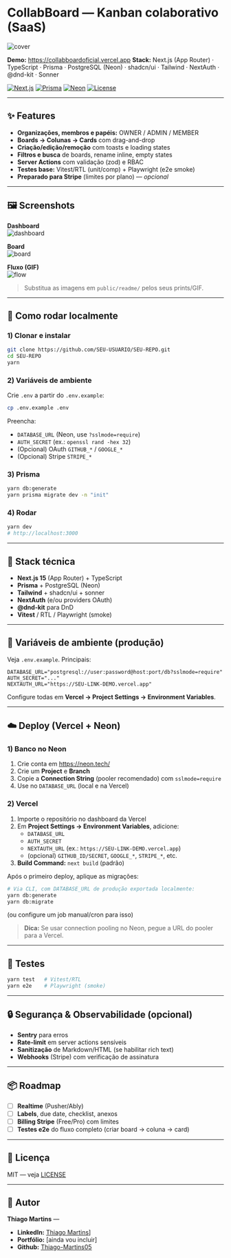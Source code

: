 # CollabBoard — Kanban colaborativo (SaaS)

![cover](./public/readme/cover.png)

**Demo:** https://collabboardoficial.vercel.app
**Stack:** Next.js (App Router) · TypeScript · Prisma · PostgreSQL (Neon) · shadcn/ui · Tailwind · NextAuth · @dnd-kit · Sonner

[![Next.js](https://img.shields.io/badge/Next.js-15-black?style=for-the-badge)](https://nextjs.org/)
[![Prisma](https://img.shields.io/badge/Prisma-5-2D3748?style=for-the-badge)](https://www.prisma.io/)
[![Neon](https://img.shields.io/badge/Neon-Postgres-00E599?style=for-the-badge)](https://neon.tech/)
[![License](https://img.shields.io/badge/license-MIT-64748b?style=for-the-badge)](./LICENSE)

---

## ✨ Features

- **Organizações, membros e papéis:** OWNER / ADMIN / MEMBER
- **Boards → Colunas → Cards** com drag-and-drop
- **Criação/edição/remoção** com toasts e loading states
- **Filtros e busca** de boards, rename inline, empty states
- **Server Actions** com validação (zod) e RBAC
- **Testes base:** Vitest/RTL (unit/comp) + Playwright (e2e smoke)
- **Preparado para Stripe** (limites por plano) — *opcional*

---

## 🖼 Screenshots

**Dashboard**  
![dashboard](./public/readme/dashboard.png)

**Board**  
![board](./public/readme/board.png)

**Fluxo (GIF)**  
![flow](./public/readme/flow.gif)

> Substitua as imagens em `public/readme/` pelos seus prints/GIF.

---

## 🚀 Como rodar localmente

### 1) Clonar e instalar
```bash
git clone https://github.com/SEU-USUARIO/SEU-REPO.git
cd SEU-REPO
yarn
```

### 2) Variáveis de ambiente

Crie `.env` a partir do `.env.example`:

```bash
cp .env.example .env
```

Preencha:
- `DATABASE_URL` (Neon, use `?sslmode=require`)
- `AUTH_SECRET` (ex.: `openssl rand -hex 32`)
- (Opcional) OAuth `GITHUB_*` / `GOOGLE_*`
- (Opcional) Stripe `STRIPE_*`

### 3) Prisma
```bash
yarn db:generate
yarn prisma migrate dev -n "init"
```

### 4) Rodar
```bash
yarn dev
# http://localhost:3000
```

---

## 🧱 Stack técnica

- **Next.js 15** (App Router) + TypeScript
- **Prisma** + PostgreSQL (Neon)
- **Tailwind** + shadcn/ui + sonner
- **NextAuth** (e/ou providers OAuth)
- **@dnd-kit** para DnD
- **Vitest** / RTL / Playwright (smoke)

---

## 🔐 Variáveis de ambiente (produção)

Veja `.env.example`. Principais:

```
DATABASE_URL="postgresql://user:password@host:port/db?sslmode=require"
AUTH_SECRET="..."
NEXTAUTH_URL="https://SEU-LINK-DEMO.vercel.app"
```

Configure todas em **Vercel → Project Settings → Environment Variables**.

---

## ☁️ Deploy (Vercel + Neon)

### 1) Banco no Neon

1. Crie conta em https://neon.tech/
2. Crie um **Project** e **Branch**
3. Copie a **Connection String** (pooler recomendado) com `sslmode=require`
4. Use no `DATABASE_URL` (local e na Vercel)

### 2) Vercel

1. Importe o repositório no dashboard da Vercel
2. Em **Project Settings → Environment Variables**, adicione:
   - `DATABASE_URL`
   - `AUTH_SECRET`
   - `NEXTAUTH_URL` (ex.: `https://SEU-LINK-DEMO.vercel.app`)
   - (opcional) `GITHUB_ID/SECRET`, `GOOGLE_*`, `STRIPE_*`, etc.
3. **Build Command:** `next build` (padrão)

Após o primeiro deploy, aplique as migrações:

```bash
# Via CLI, com DATABASE_URL de produção exportada localmente:
yarn db:generate
yarn db:migrate
```

(ou configure um job manual/cron para isso)

> **Dica:** Se usar connection pooling no Neon, pegue a URL do pooler para a Vercel.

---

## 🧪 Testes

```bash
yarn test   # Vitest/RTL
yarn e2e    # Playwright (smoke)
```

---

## 🔒 Segurança & Observabilidade (opcional)

- **Sentry** para erros
- **Rate-limit** em server actions sensíveis
- **Sanitização** de Markdown/HTML (se habilitar rich text)
- **Webhooks** (Stripe) com verificação de assinatura

---

## 📦 Roadmap

- [ ] **Realtime** (Pusher/Ably)
- [ ] **Labels**, due date, checklist, anexos
- [ ] **Billing Stripe** (Free/Pro) com limites
- [ ] **Testes e2e** do fluxo completo (criar board → coluna → card)

---

## 📄 Licença

MIT — veja [LICENSE](./LICENSE)

---

## 🙌 Autor

**Thiago Martins** — 
- **LinkedIn:** [Thiago Martins](https://www.linkedin.com/in/thiago-martins-5556512b6)]
- **Portfólio:** [ainda vou incluir]
- **Github:** [Thiago-Martins05]((https://github.com/Thiago-Martins05))
